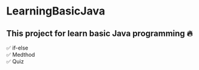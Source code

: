 # LearningBasicJava
## This project for learn basic Java programming :fire:
✅ if-else <br/>
✅ Medthod <br/>
✅ Quiz <br/>